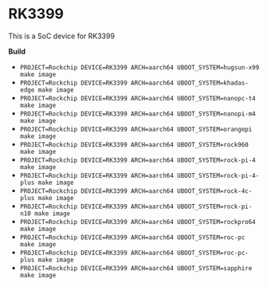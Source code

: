 # RK3399

This is a SoC device for RK3399

**Build**

* `PROJECT=Rockchip DEVICE=RK3399 ARCH=aarch64 UBOOT_SYSTEM=hugsun-x99 make image`
* `PROJECT=Rockchip DEVICE=RK3399 ARCH=aarch64 UBOOT_SYSTEM=khadas-edge make image`
* `PROJECT=Rockchip DEVICE=RK3399 ARCH=aarch64 UBOOT_SYSTEM=nanopc-t4 make image`
* `PROJECT=Rockchip DEVICE=RK3399 ARCH=aarch64 UBOOT_SYSTEM=nanopi-m4 make image`
* `PROJECT=Rockchip DEVICE=RK3399 ARCH=aarch64 UBOOT_SYSTEM=orangepi make image`
* `PROJECT=Rockchip DEVICE=RK3399 ARCH=aarch64 UBOOT_SYSTEM=rock960 make image`
* `PROJECT=Rockchip DEVICE=RK3399 ARCH=aarch64 UBOOT_SYSTEM=rock-pi-4 make image`
* `PROJECT=Rockchip DEVICE=RK3399 ARCH=aarch64 UBOOT_SYSTEM=rock-pi-4-plus make image`
* `PROJECT=Rockchip DEVICE=RK3399 ARCH=aarch64 UBOOT_SYSTEM=rock-4c-plus make image`
* `PROJECT=Rockchip DEVICE=RK3399 ARCH=aarch64 UBOOT_SYSTEM=rock-pi-n10 make image`
* `PROJECT=Rockchip DEVICE=RK3399 ARCH=aarch64 UBOOT_SYSTEM=rockpro64 make image`
* `PROJECT=Rockchip DEVICE=RK3399 ARCH=aarch64 UBOOT_SYSTEM=roc-pc make image`
* `PROJECT=Rockchip DEVICE=RK3399 ARCH=aarch64 UBOOT_SYSTEM=roc-pc-plus make image`
* `PROJECT=Rockchip DEVICE=RK3399 ARCH=aarch64 UBOOT_SYSTEM=sapphire make image`
